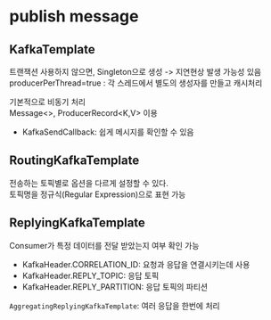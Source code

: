 # publish message

## KafkaTemplate
트랜잭션 사용하지 않으면, Singleton으로 생성 -> 지연현상 발생 가능성 있음  
producerPerThread=true : 각 스레드에서 별도의 생성자를 만들고 캐시처리  

기본적으로 비동기 처리  
Message<>, ProducerRecord<K,V> 이용  

- KafkaSendCallback: 쉽게 메시지를 확인할 수 있음

## RoutingKafkaTemplate
전송하는 토픽별로 옵션을 다르게 설정할 수 있다.  
토픽명을 정규식(Regular Expression)으로 표현 가능

## ReplyingKafkaTemplate
Consumer가 특정 데이터를 전달 받았는지 여부 확인 가능  
- KafkaHeader.CORRELATION_ID: 요청과 응답을 연결시키는데 사용
- KafkaHeader.REPLY_TOPIC: 응답 토픽
- KafkaHeader.REPLY_PARTITION: 응답 토픽의 파티션

`AggregatingReplyingKafkaTemplate`: 여러 응답을 한번에 처리
